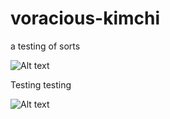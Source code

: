 # voracious-kimchi
a testing of sorts


![Alt text](https://firebasestorage.googleapis.com/v0/b/chingu-ebd93.appspot.com/o/chingudiversity.png?alt=media&token=b1c3599f-ed85-47a3-a4de-2777bbfba897 "Optional title")

Testing testing 

![Alt text](https://firebasestorage.googleapis.com/v0/b/chingu-ebd93.appspot.com/o/journeys.png?alt=media&token=54142d40-2ad2-4076-ac93-bf28a7b08894 "Optional title")

